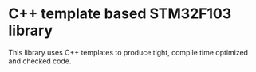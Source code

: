 # C++ template based STM32F103 library

This library uses C++ templates to produce tight, compile time optimized and checked code.
